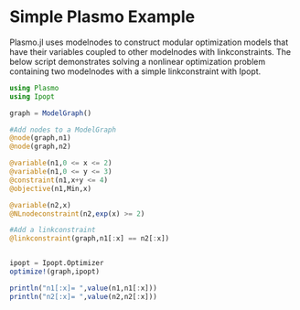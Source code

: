 # Simple Plasmo Example

Plasmo.jl uses modelnodes to construct modular optimization models that have their variables coupled to other modelnodes with linkconstraints.
The below script demonstrates solving a nonlinear optimization problem containing two modelnodes with a simple linkconstraint with Ipopt.

```julia
using Plasmo
using Ipopt

graph = ModelGraph()

#Add nodes to a ModelGraph
@node(graph,n1)
@node(graph,n2)

@variable(n1,0 <= x <= 2)
@variable(n1,0 <= y <= 3)
@constraint(n1,x+y <= 4)
@objective(n1,Min,x)

@variable(n2,x)
@NLnodeconstraint(n2,exp(x) >= 2)

#Add a linkconstraint
@linkconstraint(graph,n1[:x] == n2[:x])


ipopt = Ipopt.Optimizer
optimize!(graph,ipopt)

println("n1[:x]= ",value(n1,n1[:x]))
println("n2[:x]= ",value(n2,n2[:x]))
```
